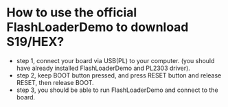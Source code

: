 # How to use the official FlashLoaderDemo to download S19/HEX?

- step 1, connect your board via USB(PL) to your computer. (you should have already installed FlashLoaderDemo and PL2303 driver).
- step 2, keep BOOT button pressed, and press RESET button and release RESET, then release BOOT.
- step 3, you should be able to run FlashLoaderDemo and connect to the board.
